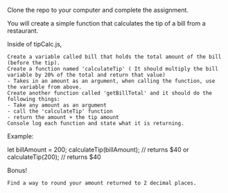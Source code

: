 Clone the repo to your computer and complete the assignment.

You will create a simple function that calculates the tip of a bill from a restaurant.

Inside of tipCalc.js,

    Create a variable called bill that holds the total amount of the bill (before the tip).
    Create a function named 'calculateTip' ( It should multiply the bill variable by 20% of the total and return that value)
    - Takes in an amount as an argument, when calling the function, use the variable from above.
    Create another function called 'getBillTotal' and it should do the following things:
    - Take any amount as an argument
    - call the 'calculateTip' function
    - return the amount + the tip amount
    Console log each function and state what it is returning.

 

Example:

let billAmount = 200;
calculateTip(billAmount); // returns $40
or
calculateTip(200); // returns $40

 

Bonus!

    Find a way to round your amount returned to 2 decimal places.
